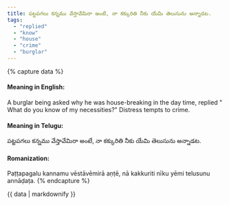 ```yaml
---
title: పట్టపగలు కన్నము వేస్తావేమిరా అంటే, నా కక్కురితి నీకు యేమి తెలుసును అన్నాడట.
tags:
  - "replied"
  - "know"
  - "house"
  - "crime"
  - "burglar"
---
```


{% capture data %}
#### Meaning in English:
A burglar being asked why he was house-breaking in the day time, replied " What do you know of my necessities?"
Distress tempts to crime.

#### Meaning in Telugu:
పట్టపగలు కన్నము వేస్తావేమిరా అంటే, నా కక్కురితి నీకు యేమి తెలుసును అన్నాడట.

#### Romanization:
Paṭṭapagalu kannamu vēstāvēmirā aṇṭē, nā kakkuriti nīku yēmi telusunu annāḍaṭa.
{% endcapture %}

{{ data | markdownify }}

